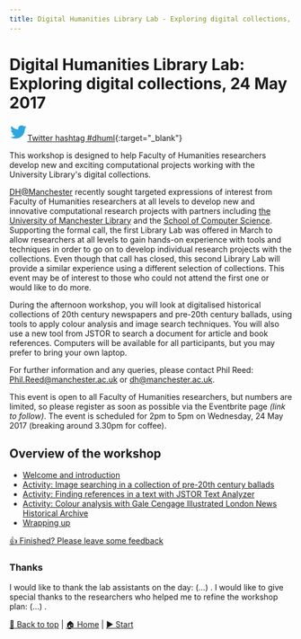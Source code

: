 ```yaml
---
title: Digital Humanities Library Lab - Exploring digital collections, 24 May 2017
---
```


# Digital Humanities Library Lab: Exploring digital collections, 24 May 2017

![Twitter icon](img/twitter-32.png)[Twitter hashtag #dhuml](https://twitter.com/search?f=tweets&q=%23dhuml){:target="_blank"}

This workshop is designed to help Faculty of Humanities researchers develop new and exciting computational projects working with the University Library's digital collections. 
 
[DH@Manchester](http://www.digital-humanities.manchester.ac.uk/) recently sought targeted expressions of interest from Faculty of Humanities researchers at all levels to develop new and innovative computational research projects with partners including [the University of Manchester Library](http://www.library.manchester.ac.uk/) and the [School of Computer Science](http://www.cs.manchester.ac.uk/). Supporting the formal call, the first Library Lab was offered in March to allow researchers at all levels to gain hands-on experience with tools and techniques in order to go on to develop individual research projects with the collections. Even though that call has closed, this second Library Lab will provide a similar experience using a different selection of collections. This event may be of interest to those who could not attend the first one or would like to do more. 
 
During the afternoon workshop, you will look at digitalised historical collections of 20th century newspapers and pre-20th century ballads, using tools to apply colour analysis and image search techniques. You will also use a new tool from JSTOR to search a document for article and book references. Computers will be available for all participants, but you may prefer to bring your own laptop. 
 
For further information and any queries, please contact Phil Reed: [Phil.Reed@manchester.ac.uk](mailto:Phil.Reed@manchester.ac.uk) or [dh@manchester.ac.uk](mailto:dh@manchester.ac.uk).
 
This event is open to all Faculty of Humanities researchers, but numbers are limited, so please register as soon as possible via the Eventbrite page _(link to follow)_. The event is scheduled for 2pm to 5pm on Wednesday, 24 May 2017 (breaking around 3.30pm for coffee).


## Overview of the workshop
- [Welcome and introduction](welcome.html)
- [Activity: Image searching in a collection of pre-20th century ballads](ballads.html)
- [Activity: Finding references in a text with JSTOR Text Analyzer](jstorta.html)
- [Activity: Colour analysis with Gale Cengage Illustrated London News Historical Archive](london.html)
- [Wrapping up](wrapping.html)

[:thumbsup: Finished? Please leave some feedback](https://goo.gl/forms/KmYw8TnrlVt0lw5i1)

### Thanks
I would like to thank the lab assistants on the day: (...) . I would like to give special thanks to the researchers who helped me to refine the workshop plan: (...) .

[:arrow_up_small: Back to top](#digital-humanities-library-lab-exploring-digital-collections-24-may-2017) | [:house: Home](/) | [:arrow_forward: Start](welcome.html)
